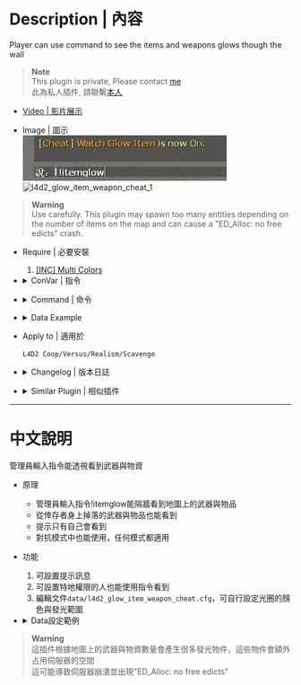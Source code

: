 # Description | 內容
Player can use command to see the items and weapons glows though the wall

> __Note__ <br/>
This plugin is private, Please contact [me](https://github.com/fbef0102/Game-Private_Plugin#私人插件列表-private-plugins-list)<br/>
此為私人插件, 請聯繫[本人](https://github.com/fbef0102/Game-Private_Plugin#私人插件列表-private-plugins-list)

* [Video | 影片展示](https://youtu.be/kmvs3S2v2LU)

* Image | 圖示
	<br/>![l4d2_glow_item_weapon_cheat_2](image/l4d2_glow_item_weapon_cheat_2.jpg)
	<br/>![l4d2_glow_item_weapon_cheat_1](image/l4d2_glow_item_weapon_cheat_1.gif)

> __Warning__
<br/>Use carefully. This plugin may spawn too many entities depending on the number of items on the map and can cause a "ED_Alloc: no free edicts" crash.

* Require | 必要安裝
	1. [[INC] Multi Colors](https://github.com/fbef0102/L4D1_2-Plugins/releases/tag/Multi-Colors)


* <details><summary>ConVar | 指令</summary>

	* cfg/sourcemod/l4d2_glow_item_weapon_cheat.cfg
		```php
		// Enable/Disable the plugin.
		l4d2_glow_item_weapon_cheat_enable "1"

		// Remove glow from health cabinet after being opened.
		l4d2_glow_item_weapon_cheat_health_cabinet "1"

		// Time interval to display the instruction message. (0=off)
		l4d2_glow_item_weapon_cheat_message_interval "0"

		// Which teams should see the message, 7=Everyone, 1=Spectator, 2=Survivors, 4=Infecteds. (add numbers together)
		l4d2_glow_item_weapon_cheat_message_team "0"

		// Algorithm value to detect the glow minimum brightness for a random color (not accurate).
		l4d2_glow_item_weapon_cheat_min_brightness "0.5"

		// Delete *_spawn entities when its count reaches 0.
		// 0 = OFF, 1 = ON.
		l4d2_glow_item_weapon_cheat_remove_spawner "1"

		// Apply glow to scavenge gascans.
		// 0 = OFF, 1 = ON.
		l4d2_glow_item_weapon_cheat_scavenge_gascan "0"

		// Players with these flags have access to use !itemglow cmd to see all glow entites. (Empty = Everyone, -1: Nobody)
		l4d2_glow_item_weapon_cheat_watch_flag "z"
		```
</details>

* <details><summary>Command | 命令</summary>

	* **Turn On/Off item glow personally**
		```php
		sm_itemglow
		```

	* **Reload the glow configs. (Adm required: ADMFLAG_ROOT)**
		```php
		sm_glowreload
		```
</details>

* <details><summary>Data Example</summary>

	* data/l4d2_glow_item_weapon_cheat.cfg
		```php
		// Attributes explained:
		//  "enable"   -> Apply plugin glow to entity. "0" = Disable, "1" = Enable.
		//  "random"   -> Apply a random glow color. "0" = OFF, "1" = ON.
		//  "color"    -> Item glow color. Use three values between 0-255 separated by spaces. "<0-255> <0-255> <0-255>", e.g: "255 255 255". Ignored when "random" is "1".
		//  "flashing" -> Add a flashing effect on glowing entities. "0" = OFF, "1" = ON.
		//  "rangemin" -> Minimum distance that the client must be from the entity to start glowing. "0" = No minimum distance.
		//  "rangemax  -> Maximum distance that the client can be away from the entity to start glowing. "0" = No maximum distance.
		//  "team"     -> Which teams should see the outline glow. "7" = Everyone, "1" = Spectator, "2" = Survivors, "4" = Infecteds. (add numbers together)
		"l4d2_glow_item_weapon_cheat"
		{
			"default"
			{
				"enable"        "1"
				"team"          "7"
				"random"        "0"
				"color"         "255 255 255"
				"flashing"      "1"
				"rangemin"      "0"
				"rangemax"      "1500"
			}
		}
		```
</details>

* Apply to | 適用於
	```
	L4D2 Coop/Versus/Realism/Scavenge
	```

* <details><summary>Changelog | 版本日誌</summary>
	
	* v1.0h (2023-6-7)
		* Add cvars, cmds, and message
		* Add "teams" in data, Which teams should see the outline glow. 
		* Create "prop_dynamic_override" glow entities and attach to items and weapons
		* Only adms can use command to see glow though the wall

	* v1.0.7
	    * [Original Plugin By Marttt](https://forums.alliedmods.net/showthread.php?t=329617)
</details>

* <details><summary>Similar Plugin | 相似插件</summary>

	1. [l4d2_scope_wallhack](/Plugin_插件/Nothing_Impossible_無理改造版/l4d2_scope_wallhack): Survivor can use sniper scopes to see the infected model glows though the wall
		> 倖存者打開狙擊鏡能透視看到特感
	2. [l4d2_wallhack_cheat](/Plugin_插件/Nothing_Impossible_無理改造版/l4d2_wallhack_cheat): Admins can use commands to see the infected model glows though the wall
		> 管理員輸入指令能透視看到特感
</details>

- - - -
# 中文說明
管理員輸入指令能透視看到武器與物資

* 原理
	* 管理員輸入指令!itemglow能隔牆看到地圖上的武器與物品
	* 從倖存者身上掉落的武器與物品也能看到
	* 提示只有自己會看到
	* 對抗模式中也能使用，任何模式都適用

* 功能
	1. 可設置提示訊息
	2. 可設置特地權限的人也能使用指令看到
	3. 編輯文件```data/l4d2_glow_item_weapon_cheat.cfg```，可自行設定光圈的顏色與發光範圍

* <details><summary>Data設定範例</summary>

	* data/l4d2_glow_item_weapon_cheat.cfg
		```php
		//  "enable"   -> 附上光圈在這個物件上 "0" = 關閉光圈, "1" = 開啟光圈.
		//  "random"   -> 光圈顏色為隨機. "0" = 不隨機, "1" = 隨機.
		//  "color"    -> 指定光圈顏色. 使用RGB "<0-255> <0-255> <0-255>", 譬如: "255 255 255". 當"random"為1時忽略此顏色
		//  "flashing" -> 光圈閃爍 "0" = 不閃爍, "1" = 閃爍.
		//  "rangemin" -> 玩家必須與物件保持一定的範圍才看得到光圈. "0" = 無需保持範圍.
		//  "rangemax  -> 玩家離物件的範圍如果超過此數值則看不到光圈 "0" = 無論距離多遠都能看到.
		//  "team"     -> 哪些隊伍能看到光圈 "7" = 任何人, "1" = 旁觀者, "2" = 倖存者, "4" = 特感. (數字相加)
		"l4d2_glow_item_weapon_cheat"
		{
			"default"
			{
				"enable"        "1"
				"team"          "7"
				"random"        "0"
				"color"         "255 255 255"
				"flashing"      "1"
				"rangemin"      "0"
				"rangemax"      "1500"
			}
		}
		```
</details>

> __Warning__ 
<br/>這插件根據地圖上的武器與物資數量會產生很多發光物件，這些物件會額外占用伺服器的空間
<br/>這可能導致伺服器崩潰並出現"ED_Alloc: no free edicts"